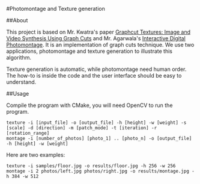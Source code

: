 #Photomontage and Texture generation

##About

This project is based on Mr. Kwatra's paper [Graphcut Textures: Image and Video Synthesis Using Graph Cuts](http://www.cc.gatech.edu/cpl/projects/graphcuttextures/gc-final-lowres.pdf) 
and Mr. Agarwala's [Interactive Digital Photomontage](http://kneecap.cs.berkeley.edu/papers/photomontage/photomontage.pdf). It is an implementation of graph cuts technique.
We use two applications, photomontage and texture generation to illustrate this algorithm.

Texture generation is automatic, while photomontage need human order. The how-to is inside the code and the user interface should be easy to understand.

##Usage

Compile the program with CMake, you will need OpenCV to run the program. 

```
texture -i [input_file] -o [output_file] -h [height] -w [weight] -s [scale] -d [direction] -m [patch_mode] -t [iteration] -r [rotation_range]
montage -i [number_of_photos] [photo_1] .. [photo_n] -o [output_file] -h [height] -w [weight]
```

Here are two examples:

```
texture -i samples/floor.jpg -o results/floor.jpg -h 256 -w 256
montage -i 2 photos/left.jpg photos/right.jpg -o results/montage.jpg -h 384 -w 512
```